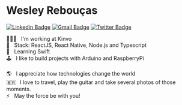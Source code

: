 # Wesley Rebouças

[![Linkedin Badge](https://img.shields.io/badge/-Wesley%20Reboucas-0e76a8?style=flat-square&logo=Linkedin&logoColor=white&style=flat&link=https://www.linkedin.com/in/wesleyreboucas/)](https://www.linkedin.com/in/wesleyreboucas/) 
[![Gmail Badge](https://img.shields.io/badge/-wesley_reboucas@hotmail.com-ea4335?style=flat-square&logo=Gmail&logoColor=white&style=flat&link=mailto:wesley.reboucas@gmail.com)](mailto:wesley.reboucasgmail.com)
[![Twitter Badge](https://img.shields.io/badge/-@WesReboucas-1da1f2?style=flat-square&logo=twitter&logoColor=white&style=flat&link=https://twitter.com/WesReboucas)](https://twitter.com/WesReboucas) 

👨🏽‍💻 &nbsp; I'm working at Kinvo
<br/> 🎯 &nbsp; Stack: ReactJS, React Native, Node.js and Typescript
<br/> 🌱 &nbsp; Learning Swift
<br/> 🕹 &nbsp; I like to build projects with Arduino and RaspberryPi
<br/>
<br/> 🌎 &nbsp; I appreciate how technologies change the world 
<br/> 🇧🇷 &nbsp; I love to travel, play the guitar and take several photos of those moments.
<br/> ⚡ &nbsp; May the force be with you! 
